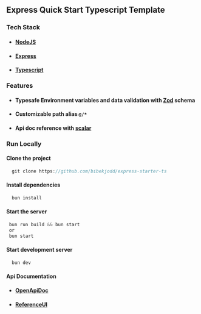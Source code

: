 ## Express Quick Start Typescript Template

### Tech Stack

- #### [NodeJS](https://nodejs.org/en)

- #### [Express](https://expressjs.com/)

- #### [Typescript](https://www.typescriptlang.org/)

### Features

- #### Typesafe Environment variables and data validation with [Zod](https://zod.dev/) schema
- #### Customizable path alias `@/*`
- #### Api doc reference with [scalar](https://scalar.com/)

### Run Locally

#### Clone the project

```js
  git clone https://github.com/bibekjodd/express-starter-ts
```

#### Install dependencies

```js
  bun install
```

#### Start the server

```js
 bun run build && bun start
 or
 bun start
```

#### Start development server

```js
  bun dev
```

#### Api Documentation

- #### [OpenApiDoc](https://express-starter-typescript.vercel.app/doc)
- #### [ReferenceUI](https://express-starter-typescript.vercel.app/reference)
